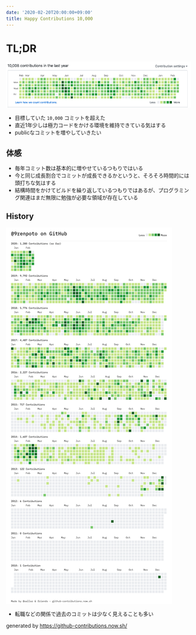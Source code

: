 ```yaml
---
date: '2020-02-20T20:00:00+09:00'
title: Happy Contributions 10,000
---
```


# TL;DR

![current commit](./current.png)

- 目標していた `10,000` コミットを超えた
- 直近1年少しは極力コードをかける環境を維持できている気はする
- publicなコミットを増やしていきたい

## 体感

- 毎年コミット数は基本的に増やせているつもりではいる
- 今と同じ成長割合でコミットが成長できるかというと、そろそろ時間的には頭打ちな気はする
- 結構時間をかけてビルドを繰り返しているつもりではあるが、プログラミング関連はまだ無限に勉強が必要な領域が存在している

## History

![image](./contributions.png)

- 転職などの関係で過去のコミットは少なく見えることも多い

generated by <https://github-contributions.now.sh/>
